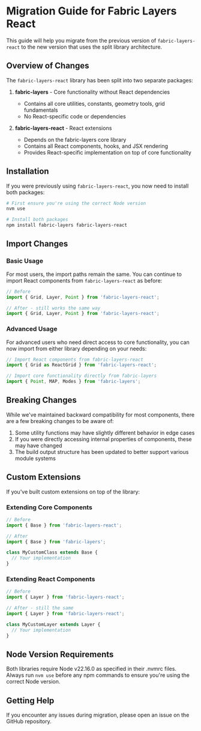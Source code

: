 # Migration Guide for Fabric Layers React

This guide will help you migrate from the previous version of `fabric-layers-react` to the new version that uses the split library architecture.

## Overview of Changes

The `fabric-layers-react` library has been split into two separate packages:

1. **fabric-layers** - Core functionality without React dependencies
   - Contains all core utilities, constants, geometry tools, grid fundamentals
   - No React-specific code or dependencies

2. **fabric-layers-react** - React extensions
   - Depends on the fabric-layers core library
   - Contains all React components, hooks, and JSX rendering
   - Provides React-specific implementation on top of core functionality

## Installation

If you were previously using `fabric-layers-react`, you now need to install both packages:

```bash
# First ensure you're using the correct Node version
nvm use

# Install both packages
npm install fabric-layers fabric-layers-react
```

## Import Changes

### Basic Usage

For most users, the import paths remain the same. You can continue to import React components from `fabric-layers-react` as before:

```javascript
// Before
import { Grid, Layer, Point } from 'fabric-layers-react';

// After - still works the same way
import { Grid, Layer, Point } from 'fabric-layers-react';
```

### Advanced Usage

For advanced users who need direct access to core functionality, you can now import from either library depending on your needs:

```javascript
// Import React components from fabric-layers-react
import { Grid as ReactGrid } from 'fabric-layers-react';

// Import core functionality directly from fabric-layers
import { Point, MAP, Modes } from 'fabric-layers';
```

## Breaking Changes

While we've maintained backward compatibility for most components, there are a few breaking changes to be aware of:

1. Some utility functions may have slightly different behavior in edge cases
2. If you were directly accessing internal properties of components, these may have changed
3. The build output structure has been updated to better support various module systems

## Custom Extensions

If you've built custom extensions on top of the library:

### Extending Core Components

```javascript
// Before
import { Base } from 'fabric-layers-react';

// After
import { Base } from 'fabric-layers';

class MyCustomClass extends Base {
  // Your implementation
}
```

### Extending React Components

```javascript
// Before
import { Layer } from 'fabric-layers-react';

// After - still the same
import { Layer } from 'fabric-layers-react';

class MyCustomLayer extends Layer {
  // Your implementation
}
```

## Node Version Requirements

Both libraries require Node v22.16.0 as specified in their .nvmrc files. Always run `nvm use` before any npm commands to ensure you're using the correct Node version.

## Getting Help

If you encounter any issues during migration, please open an issue on the GitHub repository.
